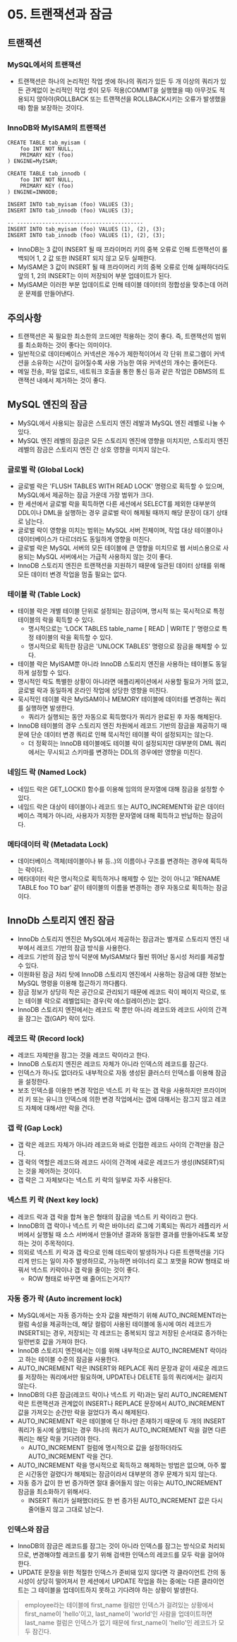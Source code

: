 # 05. 트랜잭션과 잠금

## 트랜잭션

### MySQL에서의 트랜잭션
* 트랜잭션은 하나의 논리적인 작업 셋에 하나의 쿼리가 있든 두 개 이상의 쿼리가 있든 관계없이 논리적인 작업 셋이 모두 적용(COMMIT을 실행했을 때) 아무것도 적용되지 않아야(ROLLBACK 또는 트랜잭션을 ROLLBACK시키는 오류가 발생했을 때) 함을 보장하는 것이다.

### InnoDB와 MyISAM의 트랜잭션

```mysql
CREATE TABLE tab_myisam (
    foo INT NOT NULL,
    PRIMARY KEY (foo)
) ENGINE=MyISAM;

CREATE TABLE tab_innodb (
    foo INT NOT NULL,
    PRIMARY KEY (foo)
) ENGINE=INNODB;

INSERT INTO tab_myisam (foo) VALUES (3);
INSERT INTO tab_innodb (foo) VALUES (3);

-- ----------------------------------------
INSERT INTO tab_myisam (foo) VALUES (1), (2), (3);
INSERT INTO tab_innodb (foo) VALUES (1), (2), (3);
```

* InnoDB는 3 값이 INSERT 될 때 프라이머리 키의 중복 오류로 인해 트랜잭션이 롤백되어 1, 2 값 또한 INSERT 되지 않고 모두 실패한다.
* MyISAM은 3 값이 INSERT 될 때 프라이머리 키의 중복 오류로 인해 실패하더라도 앞의 1, 2의 INSERT는 이미 저장되어 부분 업데이트가 된다.
* MyISAM은 이러한 부분 업데이트로 인해 테이블 데이터의 정합성을 맞추는데 어려운 문제를 만들어낸다.

## 주의사항
* 트랜잭션은 꼭 필요한 최소한의 코드에만 적용하는 것이 좋다. 즉, 트랜잭션의 범위를 최소화하는 것이 좋다는 의미이다.
* 일반적으로 데이터베이스 커넥션은 개수가 제한적이어서 각 단위 프로그램이 커넥션을 소유하는 시간이 길어질수록 사용 가능한 여유 커넥션의 개수는 줄어든다.
* 메일 전송, 파일 업로드, 네트워크 호출을 통한 통신 등과 같은 작업은 DBMS의 트랜잭션 내에서 제거하는 것이 좋다.

## MySQL 엔진의 잠금
* MySQL에서 사용되는 잠금은 스토리지 엔진 레발과 MySQL 엔진 레벨로 나눌 수 있다.
* MySQL 엔진 레벨의 잠금은 모든 스토리지 엔진에 영향을 미치지만, 스토리지 엔진 레벨의 잠금은 스토리지 엔진 간 상호 영향을 미치지 않는다.

### 글로벌 락 (Global Lock)
* 글로벌 락은 'FLUSH TABLES WITH READ LOCK' 명령으로 획득할 수 있으며, MySQL에서 제공하는 잠금 가운데 가장 범위가 크다.
* 한 세션에서 글로벌 락을 획득하면 다른 세션에서 SELECT를 제외한 대부분의 DDL이나 DML을 실행하는 경우 글로벌 락이 해제될 때까지 해당 문장이 대기 상태로 남는다.
* 글로벌 락이 영향을 미치는 범위는 MySQL 서버 전체이며, 작업 대상 테이블이나 데이터베이스가 다르더라도 동일하게 영향을 미친다.
* 글로벌 락은 MySQL 서버의 모든 테이블에 큰 영향을 미치므로 웹 서비스용으로 사용되는 MySQL 서버에서는 가급적 사용하지 않는 것이 좋다.
* InnoDB 스토리지 엔진은 트랜잭션을 지원하기 때문에 일관된 데이터 상태를 위해 모든 데이터 변경 작업을 멈출 필요는 없다.

### 테이블 락 (Table Lock)
* 테이블 락은 개별 테이블 단위로 설정되는 잠금이며, 명시적 또는 묵시적으로 특정 테이블의 락을 획득할 수 있다.
  * 명시적으로는 'LOCK TABLES table_name \[ READ | WRITE \]' 명령으로 특정 테이블의 락을 획득할 수 있다.
  * 명시적으로 획득한 잠금은 'UNLOCK TABLES' 명령으로 잠금을 해체할 수 있다.
* 테이블 락은 MyISAM뿐 아니라 InnoDB 스토리지 엔진을 사용하는 테이블도 동일하게 설정할 수 있다.
* 명시적인 락도 특별한 상황이 아니라면 애플리케이션에서 사용할 필요가 거의 없고, 글로벌 락과 동일하게 온라인 작업에 상당한 영향을 미친다.
* 묵시적인 테이블 락은 MyISAM이나 MEMORY 테이블에 데이터를 변경하는 쿼리를 실행하면 발생한다.
  * 쿼리가 실행되는 동안 자동으로 획득했다가 쿼리가 완료된 후 자동 해체된다.
* InnoDB 테이블의 경우 스토리지 엔진 차원에서 레코드 기반의 잠금을 제공하기 때문에 단순 데이터 변경 쿼리로 인해 묵시적인 테이블 락이 설정되지는 않는다.
  * 더 정확히는 InnoDB 테이블에도 테이블 락이 설정되지만 대부분의 DML 쿼리에서는 무시되고 스키마를 변경하는 DDL의 경우에만 영향을 미친다.

### 네임드 락 (Named Lock)
* 네임드 락은 GET_LOCK() 함수를 이용해 임의의 문자열에 대해 잠금을 설정할 수 있다.
* 네임드 락은 대상이 테이블이나 레코드 또는 AUTO_INCREMENT와 같은 데이터베이스 객체가 아니라, 사용자가 지정한 문자열에 대해 획득하고 반납하는 잠금이다.

### 메타데이터 락 (Metadata Lock)
* 데이터베이스 객체(테이블이나 뷰 등..)의 이름이나 구조를 변경하는 경우에 획득하는 락이다.
* 메타데이터 락은 명시적으로 획득하거나 해제할 수 있는 것이 아니고 'RENAME TABLE foo TO bar' 같이 테이블의 이름을 변경하는 경우 자동으로 획득하는 잠금이다.

## InnoDb 스토리지 엔진 잠금
* InnoDb 스토리지 엔진은 MySQL에서 제공하는 잠금과는 별개로 스토리지 엔진 내부에서 레코드 기반의 잠금 방식을 사용한다.
* 레코드 기반의 잠금 방식 덕분에 MyISAM보다 훨씬 뛰어난 동시성 처리를 제공할 수 있다.
* 이원화된 잠금 처리 탓에 InnoDB 스토리지 엔진에서 사용하는 잠금에 대한 정보는 MySQL 명령을 이용해 접근하기 까다롭다.
* 잠금 정보가 상당히 작은 공간으로 관리되기 때문에 레코드 락이 페이지 락으로, 또는 테이블 락으로 레벨업되는 경우(락 에스컬레이션)는 없다.
* InnoDB 스토리지 엔진에서는 레코드 락 뿐만 아니라 레코드와 레코드 사이의 간격을 잠그는 갭(GAP) 락이 있다.

### 레코드 락 (Record lock)
* 레코드 자체만을 잠그는 것을 레코드 락이라고 한다.
* InnoDB 스토리지 엔진은 레코드 자체가 아니라 인덱스의 레코드를 잠근다.
* 인덱스가 하나도 없더라도 내부적으로 자동 생성된 클러스터 인덱스를 이용해 잠금을 설정한다.
* 보조 인덱스를 이용한 변경 작업은 넥스트 키 락 또는 갭 락을 사용하지만 프라이머리 키 또는 유니크 인덱스에 의한 변경 작업에서는 갭에 대해서는 잠그지 않고 레코드 자체에 대해서만 락을 건다.

### 갭 락 (Gap Lock)
* 갭 락은 레코드 자체가 아니라 레코드와 바로 인접한 레코드 사이의 간격만을 잠근다.
* 갭 락의 역할은 레코드와 레코드 사이의 간격에 새로운 레코드가 생성(INSERT)되는 것을 제어하는 것이다.
* 갭 락은 그 자체보다는 넥스트 키 락의 일부로 자주 사용된다.

### 넥스트 키 락 (Next key lock)
* 레코드 락과 갭 락을 합쳐 놓은 형태의 잠금을 넥스트 키 락이라고 한다.
* InnoDB의 갭 락이나 넥스트 키 락은 바이너리 로그에 기록되는 쿼리가 레플리카 서버에서 실행될 때 소스 서버에서 만들어낸 결과와 동일한 결과를 만들어내도록 보장하는 것이 주목적이다.
* 의외로 넥스트 키 락과 갭 락으로 인해 데드락이 발생하거나 다른 트랜잭션을 기다리게 만드는 일이 자주 발생하므로, 가능하면 바이너리 로그 포맷을 ROW 형태로 바꿔서 넥스트 키락이나 갭 락을 줄이는 것이 좋다.
  * ROW 형태로 바꾸면 왜 줄어드는거지??

### 자동 증가 락 (Auto increment lock)
* MySQL에서는 자동 증가하는 숫자 값을 채번하기 위해 AUTO_INCREMENT라는 컬럼 속성을 제공하는데, 해당 컬럼이 사용된 테이블에 동시에 여러 레코드가 INSERT되는 경우, 저장되는 각 레코드는 중복되지 않고 저장된 순서대로 증가하는 일련번호 값을 가져야 한다.
* InnoDB 스토리지 엔진에서는 이를 위해 내부적으로 AUTO_INCREMENT 락이라고 하는 테이블 수준의 잠금을 사용한다.
* AUTO_INCREMENT 락은 INSERT와 REPLACE 쿼리 문장과 같이 새로운 레코드를 저장하는 쿼리에서만 필요하며, UPDATE나 DELETE 등의 쿼리에서는 걸리지 않는다.
* InnoDB의 다른 잠금(레코드 락이나 넥스트 키 락)과는 달리 AUTO_INCREMENT 락은 트랜잭션과 관계없이 INSERT나 REPLACE 문장에서 AUTO_INCREMENT 값을 가져오는 순간만 락을 걸었다가 즉시 해제된다.
* AUTO_INCREMENT 락은 테이블에 단 하나만 존재하기 때문에 두 개의 INSERT 쿼리가 동시에 실행되는 경우 하나의 쿼리가 AUTO_INCREMENT 락을 걸면 다른 쿼리는 해당 락을 기다려야 한다.
  * AUTO_INCREMENT 컬럼에 명시적으로 값을 설정하더라도 AUTO_INCREMENT 락을 건다.
* AUTO_INCREMENT 락을 명시적으로 획득하고 해제하는 방법은 없으며, 아주 짧은 시간동안 걸렸다가 해제되는 잠금이라서 대부분의 경우 문제가 되지 않는다.
* 자동 증가 값이 한 번 증가하면 절대 줄어들지 않는 이유는 AUTO_INCREMENT 잠금을 최소화하기 위해서다.
  * INSERT 쿼리가 실패했더라도 한 번 증가된 AUTO_INCREMENT 값은 다시 줄어들지 않고 그대로 남는다.

### 인덱스와 잠금
* InnoDB의 잠금은 레코드를 잠그는 것이 아니라 인덱스를 잠그는 방식으로 처리되므로, 변경해야할 레코드를 찾기 위해 검색한 인덱스의 레코드를 모두 락을 걸어야 한다.
* UPDATE 문장을 위한 적절한 인덱스가 준비돼 있지 않다면 각 클라이언트 간의 동시성이 상당히 떨어져서 한 세션에서 UPDATE 작업을 하는 중에는 다른 클라이언트는 그 테이블을 업데이트하지 못하고 기다려야 하는 상황이 발생한다.
> employee라는 테이블에 first_name 컬럼만 인덱스가 걸려있는 상황에서 first_name이 'hello'이고, last_name이 'world'인 사람을 업데이트하면 last_name 컬럼은 인덱스가 없기 때문에 first_name이 'hello'인 레코드가 모두 잠긴다.
